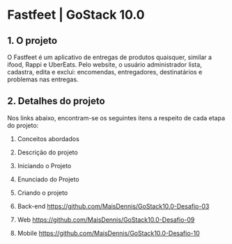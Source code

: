 
# Fastfeet | GoStack 10.0

## 1.  O projeto

O Fastfeet é um aplicativo de entregas de produtos quaisquer, similar a ifood, Rappi e UberEats. Pelo website, o usuário administrador lista, cadastra, edita e exclui: encomendas, entregadores, destinatários e problemas nas entregas.

## 2. Detalhes do projeto

Nos links abaixo, encontram-se os seguintes itens a respeito de cada etapa do projeto:

1. Conceitos abordados
2. Descrição do projeto
3. Iniciando o Projeto
4. Enunciado do Projeto
5. Criando o projeto

1.  Back-end
https://github.com/MaisDennis/GoStack10.0-Desafio-03

2.  Web
https://github.com/MaisDennis/GoStack10.0-Desafio-09

3.  Mobile
https://github.com/MaisDennis/GoStack10.0-Desafio-10
